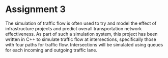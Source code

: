 # Assignment 3

The simulation of traffic flow is often used to try and model the effect of infrastructure projects
and predict overall transportation network effectiveness. As part of such a simulation system,
this project has been written in C++ to simulate traffic flow at intersections, specifically those
with four paths for traffic flow. Intersections will be simulated using queues for each incoming and outgoing traffic lane.
